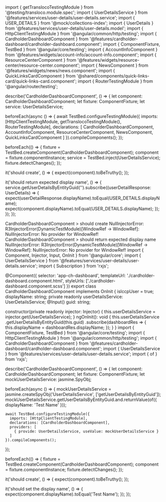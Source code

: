 import { getTranslocoTestingModule } from '@testing/transloco.module.spec';
import { UserDetailsService } from '@features/services/user-details/user-details.service';
import { USER_DETAILS } from '@mock/collections-index';
import { UserDetails } from '@features/services/user-details/user-details.model';
import { HttpClientTestingModule } from '@angular/common/http/testing';
import { CardholderDashboardComponent } from '@features/cardholder-dashboard/cardholder-dashboard.component';
import { ComponentFixture, TestBed } from '@angular/core/testing';
import { AccountInfoComponent } from '@features/widgets/account-info/account-info.component';
import { ResourceCenterComponent } from '@features/widgets/resource-center/resource-center.component';
import { NewsComponent } from '@features/widgets/news/news.component';
import { QuickLinksCardComponent } from '@shared/components/quick-links-card/quick-links-card.component';
import { RouterTestingModule } from '@angular/router/testing';

describe('CardholderDashboardComponent', () => {
  let component: CardholderDashboardComponent;
  let fixture: ComponentFixture<CardholderDashboardComponent>;
  let service: UserDetailsService;

  beforeEach(async () => {
    await TestBed.configureTestingModule({
      imports: [HttpClientTestingModule, getTranslocoTestingModule(), RouterTestingModule],
      declarations: [
        CardholderDashboardComponent,
        AccountInfoComponent,
        ResourceCenterComponent,
        NewsComponent,
        QuickLinksCardComponent
      ]
    }).compileComponents();
  });

  beforeEach(() => {
    fixture = TestBed.createComponent(CardholderDashboardComponent);
    component = fixture.componentInstance;
    service = TestBed.inject(UserDetailsService);
    fixture.detectChanges();
  });

  it('should create', () => {
    expect(component).toBeTruthy();
  });

  it('should return expected display name', () => {
    service.getUserDetailsByEntityGuid('').subscribe((userDetailResponse: UserDetails) => {
      expect(userDetailResponse.displayName).toEqual(USER_DETAILS.displayName);
      expect(component.displayName).toEqual(USER_DETAILS.displayName);
    });
  });
});

CardholderDashboardComponent > should create
NullInjectorError: R3InjectorError(DynamicTestModule)[WindowRef -> WindowRef]: 
  NullInjectorError: No provider for WindowRef!
CardholderDashboardComponent > should return expected display name
NullInjectorError: R3InjectorError(DynamicTestModule)[WindowRef -> WindowRef]: 
  NullInjectorError: No provider for WindowRef!
import { Component, Injector, Input, OnInit } from '@angular/core';
import { UserDetailsService } from '@features/services/user-details/user-details.service';
import { Subscription } from 'rxjs';

@Component({
  selector: 'app-ch-dashboard',
  templateUrl: './cardholder-dashboard.component.html',
  styleUrls: ['./cardholder-dashboard.component.scss']
})
export class CardholderDashboardComponent implements OnInit {
  isIccpUser = true;
  displayName: string;
  private readonly userDetailsService: UserDetailsService;
  @Input() guid: string;

  constructor(private readonly injector: Injector) {
    this.userDetailsService = injector.get(UserDetailsService);
  }
  ngOnInit(): void {
    this.userDetailsService
      .getUserDetailsByEntityGuid(this.guid)
      .subscribe(dashboardRes => {
        this.displayName = dashboardRes.displayName;
      });
  }
}
import { ComponentFixture, TestBed } from '@angular/core/testing';
import { HttpClientTestingModule } from '@angular/common/http/testing';
import { CardholderDashboardComponent } from '@features/cardholder-dashboard/cardholder-dashboard.component';
import { UserDetailsService } from '@features/services/user-details/user-details.service';
import { of } from 'rxjs';

describe('CardholderDashboardComponent', () => {
  let component: CardholderDashboardComponent;
  let fixture: ComponentFixture<CardholderDashboardComponent>;
  let mockUserDetailsService: jasmine.SpyObj<UserDetailsService>;

  beforeEach(async () => {
    mockUserDetailsService = jasmine.createSpyObj('UserDetailsService', ['getUserDetailsByEntityGuid']);
    mockUserDetailsService.getUserDetailsByEntityGuid.and.returnValue(of({ displayName: 'Test Name' }));

    await TestBed.configureTestingModule({
      imports: [HttpClientTestingModule],
      declarations: [CardholderDashboardComponent],
      providers: [
        { provide: UserDetailsService, useValue: mockUserDetailsService }
      ]
    }).compileComponents();
  });

  beforeEach(() => {
    fixture = TestBed.createComponent(CardholderDashboardComponent);
    component = fixture.componentInstance;
    fixture.detectChanges();
  });

  it('should create', () => {
    expect(component).toBeTruthy();
  });

  it('should set the display name', () => {
    expect(component.displayName).toEqual('Test Name');
  });
});
